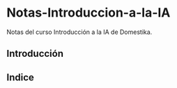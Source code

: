 # Notas-Introduccion-a-la-IA

Notas del curso Introducción a la IA de Domestika.


## Introducción

## Indice

